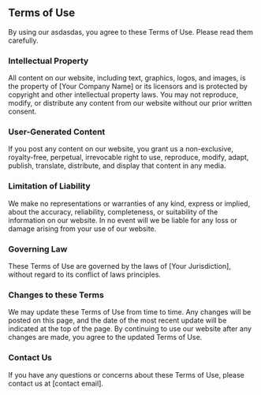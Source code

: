 ## Terms of Use

By using our asdasdas, you agree to these Terms of Use. Please read them carefully.

### Intellectual Property

All content on our website, including text, graphics, logos, and images, is the property of [Your Company Name] or its licensors and is protected by copyright and other intellectual property laws. You may not reproduce, modify, or distribute any content from our website without our prior written consent.

### User-Generated Content

If you post any content on our website, you grant us a non-exclusive, royalty-free, perpetual, irrevocable right to use, reproduce, modify, adapt, publish, translate, distribute, and display that content in any media.

### Limitation of Liability

We make no representations or warranties of any kind, express or implied, about the accuracy, reliability, completeness, or suitability of the information on our website. In no event will we be liable for any loss or damage arising from your use of our website.

### Governing Law

These Terms of Use are governed by the laws of [Your Jurisdiction], without regard to its conflict of laws principles.

### Changes to these Terms

We may update these Terms of Use from time to time. Any changes will be posted on this page, and the date of the most recent update will be indicated at the top of the page. By continuing to use our website after any changes are made, you agree to the updated Terms of Use.

### Contact Us

If you have any questions or concerns about these Terms of Use, please contact us at [contact email].
